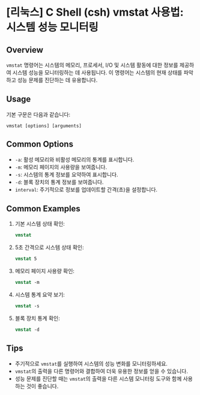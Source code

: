 # [리눅스] C Shell (csh) vmstat 사용법: 시스템 성능 모니터링

## Overview
`vmstat` 명령어는 시스템의 메모리, 프로세서, I/O 및 시스템 활동에 대한 정보를 제공하여 시스템 성능을 모니터링하는 데 사용됩니다. 이 명령어는 시스템의 현재 상태를 파악하고 성능 문제를 진단하는 데 유용합니다.

## Usage
기본 구문은 다음과 같습니다:

```
vmstat [options] [arguments]
```

## Common Options
- `-a`: 활성 메모리와 비활성 메모리의 통계를 표시합니다.
- `-m`: 메모리 페이지의 사용량을 보여줍니다.
- `-s`: 시스템의 통계 정보를 요약하여 표시합니다.
- `-d`: 블록 장치의 통계 정보를 보여줍니다.
- `interval`: 주기적으로 정보를 업데이트할 간격(초)을 설정합니다.

## Common Examples
1. 기본 시스템 상태 확인:
   ```csh
   vmstat
   ```

2. 5초 간격으로 시스템 상태 확인:
   ```csh
   vmstat 5
   ```

3. 메모리 페이지 사용량 확인:
   ```csh
   vmstat -m
   ```

4. 시스템 통계 요약 보기:
   ```csh
   vmstat -s
   ```

5. 블록 장치 통계 확인:
   ```csh
   vmstat -d
   ```

## Tips
- 주기적으로 `vmstat`를 실행하여 시스템의 성능 변화를 모니터링하세요.
- `vmstat`의 출력을 다른 명령어와 결합하여 더욱 유용한 정보를 얻을 수 있습니다.
- 성능 문제를 진단할 때는 `vmstat`의 출력을 다른 시스템 모니터링 도구와 함께 사용하는 것이 좋습니다.